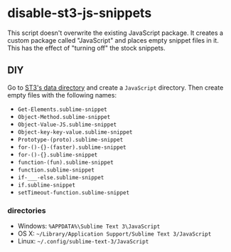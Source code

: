 # disable-st3-js-snippets

This script doesn't overwrite the existing JavaScript package. It creates a custom package called "JavaScript" and places empty snippet files in it. This has the effect of "turning off" the stock snippets.

## DIY

Go to [ST3's data directory](http://sublime-text-unofficial-documentation.readthedocs.org/en/latest/basic_concepts.html#the-data-directory) and create a `JavaScript` directory. Then create empty files with the following names:

  * `Get-Elements.sublime-snippet`
  * `Object-Method.sublime-snippet`
  * `Object-Value-JS.sublime-snippet`
  * `Object-key-key-value.sublime-snippet`
  * `Prototype-(proto).sublime-snippet`
  * `for-()-{}-(faster).sublime-snippet`
  * `for-()-{}.sublime-snippet`
  * `function-(fun).sublime-snippet`
  * `function.sublime-snippet`
  * `if-___-else.sublime-snippet`
  * `if.sublime-snippet`
  * `setTimeout-function.sublime-snippet`

### directories

* Windows: `%APPDATA%\Sublime Text 3\JavaScript`
* OS X: `~/Library/Application Support/Sublime Text 3/JavaScript`
* Linux: `~/.config/sublime-text-3/JavaScript`
